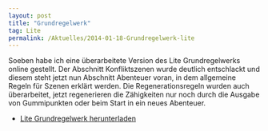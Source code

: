 ```yaml
---
layout: post
title: "Grundregelwerk"
tag: Lite
permalink: /Aktuelles/2014-01-18-Grundregelwerk-lite
---
```



Soeben habe ich eine überarbeitete Version des Lite Grundregelwerks online gestellt. Der Abschnitt Konfliktszenen wurde deutlich entschlackt und diesem steht jetzt nun Abschnitt Abenteuer voran, in dem allgemeine Regeln für Szenen erklärt werden. Die Regenerationsregeln wurden auch überarbeitet, jetzt regenerieren die Zähigkeiten nur noch durch die Ausgabe von Gummipunkten oder beim Start in ein neues Abenteuer.

- [Lite Grundregelwerk herunterladen](https://lite.jcgames.de/Publikationen/)


